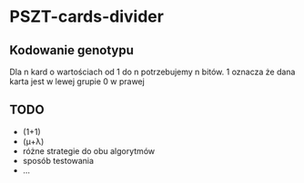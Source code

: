 # PSZT-cards-divider

## Kodowanie genotypu
Dla n kard o wartościach od 1 do n potrzebujemy n bitów. 
1 oznacza że dana karta jest w lewej grupie
0 w prawej

## TODO
* (1+1)
* (μ+λ)
* różne strategie do obu algorytmów
* sposób testowania
* ...
